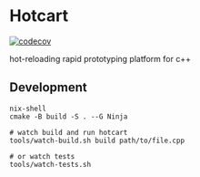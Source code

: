 # Hotcart

[![codecov](https://codecov.io/github/tmpvar/hotcart/graph/badge.svg?token=D140ZH0YD3)](https://codecov.io/github/tmpvar/hotcart)

hot-reloading rapid prototyping platform for c++


## Development

```shell
nix-shell
cmake -B build -S . --G Ninja

# watch build and run hotcart
tools/watch-build.sh build path/to/file.cpp

# or watch tests
tools/watch-tests.sh
```
